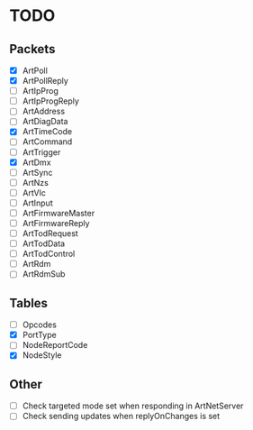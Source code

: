 # TODO

## Packets

- [x] ArtPoll
- [x] ArtPollReply
- [ ] ArtIpProg
- [ ] ArtIpProgReply
- [ ] ArtAddress
- [ ] ArtDiagData
- [x] ArtTimeCode
- [ ] ArtCommand
- [ ] ArtTrigger
- [x] ArtDmx
- [ ] ArtSync
- [ ] ArtNzs
- [ ] ArtVlc
- [ ] ArtInput
- [ ] ArtFirmwareMaster
- [ ] ArtFirmwareReply
- [ ] ArtTodRequest
- [ ] ArtTodData
- [ ] ArtTodControl
- [ ] ArtRdm
- [ ] ArtRdmSub

## Tables

- [ ] Opcodes
- [x] PortType
- [ ] NodeReportCode
- [x] NodeStyle

## Other

- [ ] Check targeted mode set when responding in ArtNetServer
- [ ] Check sending updates when replyOnChanges is set